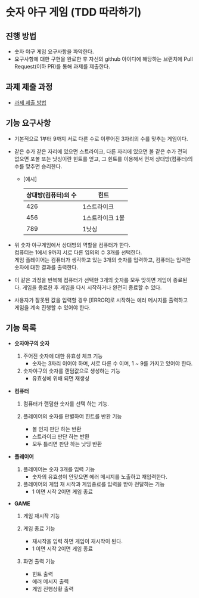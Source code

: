 # 숫자 야구 게임 (TDD 따라하기)
## 진행 방법
* 숫자 야구 게임 요구사항을 파악한다.
* 요구사항에 대한 구현을 완료한 후 자신의 github 아이디에 해당하는 브랜치에 Pull Request(이하 PR)를 통해 과제를 제출한다.

## 과제 제출 과정
* [과제 제출 방법](https://github.com/next-step/nextstep-docs/tree/master/precourse)




## 기능 요구사항

* 기본적으로 1부터 9까지 서로 다른 수로 이루어진 3자리의 수를 맞추는 게임이다.

* 같은 수가 같은 자리에 있으면 스트라이크, 다른 자리에 있으면 볼 같은 수가 전혀 없으면 포볼 또는 낫싱이란 힌트를 얻고,
  그 힌트를 이용해서 먼저 상대방(컴퓨터)의 수를 맞추면 승리한다.

    * [예시]

      |상대방(컴퓨터)의 수|힌트|
      |--------------|---|
      |426|1스트라이크|
      |456|1스트라이크 1볼|
      |789|1낫싱|

* 위 숫자 야구게임에서 상대방의 역할을 컴퓨터가 한다.   
  컴퓨터는 1에서 9까지 서로 다른 임의의 수 3개를 선택한다.   
  게임 플레이어는 컴퓨터가 생각하고 있는 3개의 숫자를 입력하고, 컴퓨터는 입력한 숫자에 대한 결과를 출력한다.


* 이 같은 과정을 반복해 컴퓨터가 선택한 3개의 숫자를 모두 맞히면 게임이 종료된다.
  게임을 종료한 후 게임을 다시 시작하거나 완전히 종료할 수 있다.  


* 사용자가 잘못된 값을 입력할 경우 [ERROR]로 시작하는 에러 메시지를 출력하고 게임을 계속 진행할 수 있어야 한다.

## 기능 목록  

* **숫자야구의 숫자**  
  1. 주어진 숫자에 대한 유효성 체크 기능
        - 숫자는 3자리 이어야 하며, 서로 다른 수 이며, 1 ~ 9를 가지고 있어야 한다. 
  2. 숫자야구의 숫자를 랜덤값으로 생성하는 기능
        - 유효성에 위배 되면 재생성
  

* **컴퓨터**
  1. 컴퓨터가 랜덤한 숫자를 선택 하는 기능.
         
  2. 플레이어의 숫자를 판별하여 힌트를 반환 기능
      - 볼 인지 판단 하는 반환
      - 스트라이크 판단 하는 반환
      - 모두 틀리면 판단 하는 낫딩 반환
  
    
* **플레이어**
  1. 플레이어는 숫자 3개를 입력 기능 
     - 숫자의 유효성이 안맞으면 에러 메시지를 노출하고 재입력한다. 
  2. 플레이어의 게임 재 시작과 게임종료를 입력을 받아 전달하는 기능 
     - 1 이면 시작 2이면 게임 종료
  

* **GAME**

  1. 게임 재시작 기능
  2. 게임 종료 기능
     - 재시작을 입력 하면 게임이 재시작이 된다.
     - 1 이면 시작 2이면 게임 종료 
     
  3. 화면 출력 기능 
      - 힌트 출력
      - 에러 메시지 출력
      - 게임 진행상황 출력

  
    







